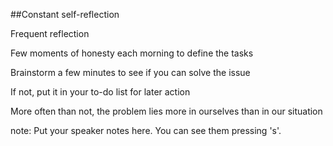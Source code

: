 ##Constant self-reflection

<p class="fragment">Frequent reflection</p>
<p class="fragment">Few moments of honesty each morning to define the tasks</p>
<p class="fragment">Brainstorm a few minutes to see if you can solve the issue</p>
<p class="fragment">If not, put it in your to-do list for later action</p>
<p class="fragment">More often than not, the problem lies more in ourselves than in our situation</p>

note:
    Put your speaker notes here.
    You can see them pressing 's'.